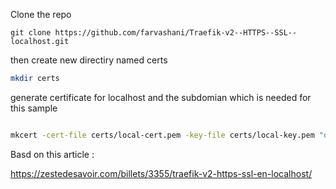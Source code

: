 Clone the repo

```
git clone https://github.com/farvashani/Traefik-v2--HTTPS--SSL--localhost.git

```
then 
create new directiry named certs

```bash
mkdir certs 

```

generate certificate for localhost and the subdomian which is needed for this sample
```bash

mkcert -cert-file certs/local-cert.pem -key-file certs/local-key.pem "docker.localhost" "*.docker.localhost" "domain.local" "*.domain.local"

```
Basd on this article : 

https://zestedesavoir.com/billets/3355/traefik-v2-https-ssl-en-localhost/
